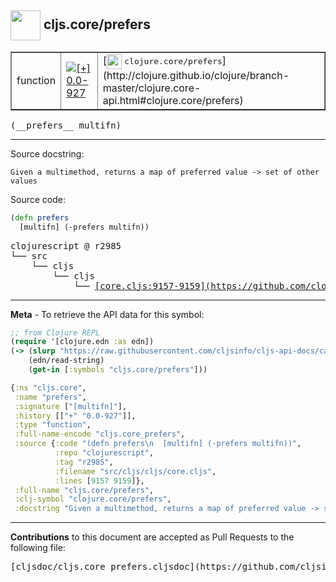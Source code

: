 ## <img width="48px" valign="middle" src="http://i.imgur.com/Hi20huC.png"> cljs.core/prefers

 <table border="1">
<tr>

<td>function</td>
<td><a href="https://github.com/cljsinfo/cljs-api-docs/tree/0.0-927"><img valign="middle" alt="[+] 0.0-927" src="https://img.shields.io/badge/+-0.0--927-lightgrey.svg"></a> </td>
<td>
[<img height="24px" valign="middle" src="http://i.imgur.com/1GjPKvB.png"> <samp>clojure.core/prefers</samp>](http://clojure.github.io/clojure/branch-master/clojure.core-api.html#clojure.core/prefers)
</td>
</tr>
</table>

 <samp>
(__prefers__ multifn)<br>
</samp>

---




Source docstring:

```
Given a multimethod, returns a map of preferred value -> set of other values
```

Source code:

```clj
(defn prefers
  [multifn] (-prefers multifn))
```

 <pre>
clojurescript @ r2985
└── src
    └── cljs
        └── cljs
            └── <ins>[core.cljs:9157-9159](https://github.com/clojure/clojurescript/blob/r2985/src/cljs/cljs/core.cljs#L9157-L9159)</ins>
</pre>


---

__Meta__ - To retrieve the API data for this symbol:

```clj
;; from Clojure REPL
(require '[clojure.edn :as edn])
(-> (slurp "https://raw.githubusercontent.com/cljsinfo/cljs-api-docs/catalog/cljs-api.edn")
    (edn/read-string)
    (get-in [:symbols "cljs.core/prefers"]))
```

```clj
{:ns "cljs.core",
 :name "prefers",
 :signature ["[multifn]"],
 :history [["+" "0.0-927"]],
 :type "function",
 :full-name-encode "cljs.core_prefers",
 :source {:code "(defn prefers\n  [multifn] (-prefers multifn))",
          :repo "clojurescript",
          :tag "r2985",
          :filename "src/cljs/cljs/core.cljs",
          :lines [9157 9159]},
 :full-name "cljs.core/prefers",
 :clj-symbol "clojure.core/prefers",
 :docstring "Given a multimethod, returns a map of preferred value -> set of other values"}

```

---

__Contributions__ to this document are accepted as Pull Requests to the following file:

 <pre>
[cljsdoc/cljs.core_prefers.cljsdoc](https://github.com/cljsinfo/cljs-api-docs/blob/master/cljsdoc/cljs.core_prefers.cljsdoc)
</pre>

